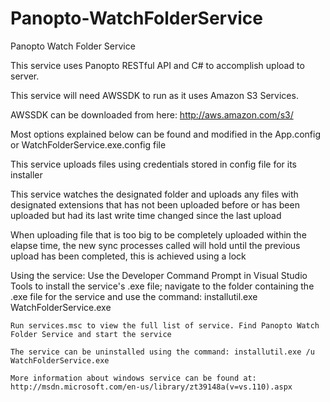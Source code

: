 Panopto-WatchFolderService
=====================

Panopto Watch Folder Service

This service uses Panopto RESTful API and C# to accomplish upload to server.

This service will need AWSSDK to run as it uses Amazon S3 Services.

AWSSDK can be downloaded from here: http://aws.amazon.com/s3/

Most options explained below can be found and modified in the App.config or WatchFolderService.exe.config file

This service uploads files using credentials stored in config file for its installer

This service watches the designated folder and uploads any files with designated extensions that has not been uploaded before or has been uploaded but had its last write time changed since the last upload

When uploading file that is too big to be completely uploaded within the elapse time, the new sync processes called will hold until the previous upload has been completed, this is achieved using a lock

Using the service: 
	Use the Developer Command Prompt in Visual Studio Tools to install the service's .exe file; navigate to the folder containing the .exe file for the service and use the command: installutil.exe WatchFolderService.exe

	Run services.msc to view the full list of service. Find Panopto Watch Folder Service and start the service

	The service can be uninstalled using the command: installutil.exe /u WatchFolderService.exe

	More information about windows service can be found at: http://msdn.microsoft.com/en-us/library/zt39148a(v=vs.110).aspx